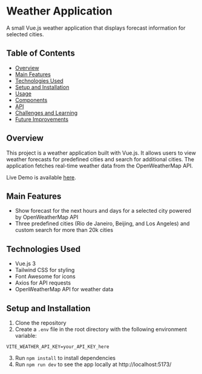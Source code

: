 # Weather Application

A small Vue.js weather application that displays forecast information for selected cities.

## Table of Contents

- [Overview](#overview)
- [Main Features](#main-features)
- [Technologies Used](#technologies-used)
- [Setup and Installation](#setup-and-installation)
- [Usage](#usage)
- [Components](#components)
- [API](#api)
- [Challenges and Learning](#challenges-and-learning)
- [Future Improvements](#future-improvements)

## Overview

This project is a weather application built with Vue.js. It allows users to view weather forecasts for predefined cities and search for additional cities. The application fetches real-time weather data from the OpenWeatherMap API.

Live Demo is available [here](https://fabulous-travesseiro-fd8458.netlify.app/).

## Main Features

- Show forecast for the next hours and days for a selected city powered by OpenWeatherMap API
- Three predefined cities (Rio de Janeiro, Beijing, and Los Angeles) and custom search for more than 20k cities

## Technologies Used

- Vue.js 3
- Tailwind CSS for styling
- Font Awesome for icons
- Axios for API requests
- OpenWeatherMap API for weather data

## Setup and Installation

1. Clone the repository
2. Create a `.env` file in the root directory with the following environment variable:

```
VITE_WEATHER_API_KEY=your_API_KEY_here
```

3. Run `npm install` to install dependencies
4. Run `npm run dev` to see the app locally at http://localhost:5173/
